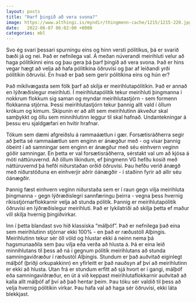 ```yaml
---
layout: posts
title: "Þarf þingið að vera svona?"
image: https://www.althingi.is/myndir/thingmenn-cache/1215/1215-220.jpg
date:   2022-06-07 06:02:00 +0000
categories: mbl
---
```

Svo ég svari þessari spurningu eins og hinn versti pólitíkus, þá er svarið bæði já og nei. Það er nefnilega val. Á meðan núverandi meirihluti velur að haga pólitíkinni eins og þau gera þá þarf þingið að vera svona. Það er hins vegar hægt að velja að hafa pólitíkina öðruvísi og þar af leiðandi yrði pólitíkin öðruvísi. En hvað er það sem gerir pólitíkina eins og hún er?

Það mikilvægasta sem fólk þarf að skilja er meirihlutapólitíkin. Það er annað en lýðræðislegur meirihluti. Í meirihlutapólitík tekur meirihluti þingmanna í nokkrum flokkum sig saman og myndar meirihlutastjórn - sem formenn flokkanna stjórna. Þessi meirihlutastjórn tekur þannig allt vald í öllum krókum og kimum. Skipunin er að allt sem meirihlutinn ákveður skal samþykkt og öllu sem minnihlutinn leggur til skal hafnað. Undantekningar á þessu eru sjaldgæfari en hvítir hrafnar.

Tökum sem dæmi afgreiðslu á rammaáætlun í gær. Forsætisráðherra segir að þetta sé rammaáætlun sem enginn er ánægður með - og vísar þannig óbeint í að samningar sem enginn er ánægður með séu einhvern veginn góðir samningar. En þetta er val forsætisráðherra, sérstakt val um að kjósa á móti náttúruvernd. Að öllum líkindum, ef þingmenn VG hefðu kosið með náttúruvernd þá hefði niðurstaðan orðið öðruvísi. Þau hefðu verið ánægð með niðurstöðuna en einhverjir aðrir óánægðir - í staðinn fyrir að allir séu óánægðir. 

Þannig fæst einhvern veginn niðurstaða sem er í raun gegn vilja meirihluta þingmanna - gegn lýðræðislegri sannfæringu þeirra - vegna þess hvernig ríkisstjórnarflokkarnir velja að stunda pólitík. Þannig er meirihlutapólitík öðruvísi en lýðræðislegur meirihluti. Það er lykilatriði að skilja þetta ef maður vill skilja hvernig þingiðvirkar.

Inn í þetta blandast svo hið klassíska “málþóf”. Það er nefnilega það eina sem meirihlutinn stjórnar ekki 100% - en það er ræðustóll Alþingis. Meirihlutinn tekur sér öll völd og hlustar ekki á neinn nema þá hagsmunaaðila sem þau vilja eða verða að hlusta á. Þá er eina leið minnihlutans til þess að ná í gegnum pólitík meirihlutans að stunda samningaviðræður í ræðustól Alþingis. Stundum er það auðvitað eiginlegt málþóf (þriðji orkupakkinn) en yfirleitt er það nauðsyn af því að meirihlutinn er ekki að hlusta. Utan frá er stundum erfitt að sjá hvort er í gangi, málþóf eða samningaviðræður, en út á við keppast meirihlutaflokkarnir auðvitað að kalla allt málþóf af því að það hentar þeim. Þau tóku sér valdið til þess að velja hvernig pólitíkin virkar.  Þau hafa val að haga sér öðruvísi, ekki láta blekkjast. 
